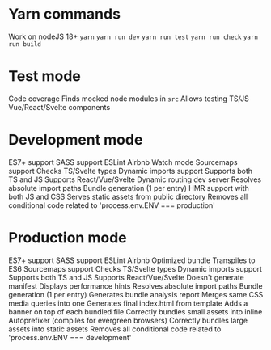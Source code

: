 # Yarn commands
  Work on nodeJS 18+
  `yarn`
  `yarn run dev`
  `yarn run test`
  `yarn run check`
  `yarn run build`

# Test mode
  Code coverage
  Finds mocked node modules in `src`
  Allows testing TS/JS Vue/React/Svelte components

# Development mode
  ES7+ support
  SASS support
  ESLint Airbnb
  Watch mode
  Sourcemaps support
  Checks TS/Svelte types
  Dynamic imports support
  Supports both TS and JS
  Supports React/Vue/Svelte
  Dynamic routing dev server
  Resolves absolute import paths
  Bundle generation (1 per entry)
  HMR support with both JS and CSS
  Serves static assets from public directory
  Removes all conditional code related to 'process.env.ENV === production'

# Production mode
  ES7+ support
  SASS support
  ESLint Airbnb
  Optimized bundle
  Transpiles to ES6
  Sourcemaps support
  Checks TS/Svelte types
  Dynamic imports support
  Supports both TS and JS
  Supports React/Vue/Svelte
  Doesn't generate manifest
  Displays performance hints
  Resolves absolute import paths
  Bundle generation (1 per entry)
  Generates bundle analysis report
  Merges same CSS media queries into one
  Generates final index.html from template
  Adds a banner on top of each bundled file
  Correctly bundles small assets into inline
  Autoprefixer (compiles for evergreen browsers)
  Correctly bundles large assets into static assets
  Removes all conditional code related to 'process.env.ENV === development'

